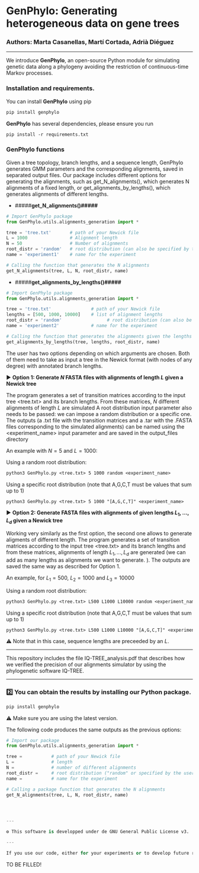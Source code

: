 # GenPhylo: Generating heterogeneous data on gene trees

### Authors: Marta Casanellas, Martí Cortada, Adrià Diéguez

---

We introduce **GenPhylo**, an open-source Python module for simulating genetic data along a phylogeny avoiding the restriction of continuous-time Markov processes.

### **Installation and requirements.**

You can install **GenPhylo** using pip

```diff
pip install genphylo
```
**GenPhylo** has several dependencies, please ensure you run

```diff
pip install -r requirements.txt
```

### **GenPhylo functions**

Given a tree topology, branch lengths, and a sequence length, GenPhylo generates GMM parameters and the corresponding alignments, saved in separated output files. Our package includes different options for generating the alignments, such as get_N_alignments(), which generates N alignments of a fixed length, or get_alignments_by_lengths(), which generates alignments of
different lengths.

- #####**get_N_alignments()#####**

```python
# Import GenPhylo package
from GenPhylo.utils.alignments_generation import *

tree = 'tree.txt'       # path of your Newick file
L = 1000                # Alignment length
N = 50                  # Number of alignments
root_distr = 'random'   # root distribution (can also be specified by the user, e.g. root_distr = [0.22, 0.24, 0.28, 0.26])
name = 'experiment1'    # name for the experiment

# Calling the function that generates the N alignments
get_N_alignments(tree, L, N, root_distr, name)
```
- #####**get_alignments_by_lengths()#####**

```python
# Import GenPhylo package
from GenPhylo.utils.alignments_generation import *

tree = 'tree.txt'               # path of your Newick file
lengths = [500, 1000, 10000]    # list of alignment lengths
root_distr = 'random'                 # root distribution (can also be specified by the user, e.g. root_distr = [0.22, 0.24, 0.28, 0.26])
name = 'experiment2'            # name for the experiment

# Calling the function that generates the alignments given the lengths
get_alignments_by_lengths(tree, lengths, root_distr, name)
```

The user has two options depending on which arguments are chosen. Both of them need to take as input a tree in the Newick format (with nodes of any degree) with annotated branch lengths.

▶️ **Option 1: Generate $N$ FASTA files with alignments of length $L$ given a Newick tree**

The program generates a set of transition matrices according to the input tree <tree.txt> and its branch lengths. From these matrices, $N$ different alignments of length $L$ are simulated
A root distribution input parameter also needs to be passed: we can impose a random distribution or a specific one. 
The outputs (a .txt file with the transition matrices and a .tar with the .FASTA files corresponding to the simulated alignments) can be named using the <experiment_name> input parameter and  are saved in the output_files directory 

An example with $N = 5$ and $L=1000$:

Using a random root distribution:
```diff
python3 GenPhylo.py <tree.txt> 5 1000 random <experiment_name>
```
Using a specific root distribution (note that A,G,C,T must be values that sum up to 1)
```diff
python3 GenPhylo.py <tree.txt> 5 1000 "[A,G,C,T]" <experiment_name>
```

▶️ **Option 2: Generate FASTA files with alignments of given lengths $L_1,...,L_d$ given a Newick tree**

Working very similarly as the first option, the second one allows to generate aligments of different length. The program generates a set of transition matrices according to the input tree <tree.txt> and its branch lengths and from these matrices, alignments of length  $L_1,...,L_d$ are generated (we can add as many lengths as alignments we want to generate. ). The outputs are saved the same way as described for Option 1.

An example, for $L_1 = 500$, $L_2 = 1000$ and $L_3 = 10000$

Using a random root distribution:
```diff
python3 GenPhylo.py <tree.txt> L500 L1000 L10000 random <experiment_name>
```
Using a specific root distribution (note that A,G,C,T must be values that sum up to 1)
```diff
python3 GenPhylo.py <tree.txt> L500 L1000 L10000 "[A,G,C,T]" <experiment_name>
```
⚠️ Note that in this case, sequence lengths are preceeded by an $L$.

---

This repository includes the file IQ-TREE_analysis.pdf that describes how we verified the precision of our alignments simulator by using the phylogenetic software IQ-TREE.

---

### **2️⃣ You can obtain the results by installing our Python package.**

```diff
pip install genphylo
```

⚠️ Make sure you are using the latest version.

The following code produces the same outputs as the previous options:
```python
# Import our package
from GenPhylo.utils.alignments_generation import *

tree =           # path of your Newick file
L =              # length
N =              # number of different alignments
root_distr =     # root distribution ("random" or specified by the user)
name =           # name for the experiment

# Calling a package function that generates the N alignments
get_N_alignments(tree, L, N, root_distr, name)




---

⚙️ This software is developped under de GNU General Public License v3.

---

If you use our code, either for your experiments or to develop future research, please cite it:
```
TO BE FILLED!
```



